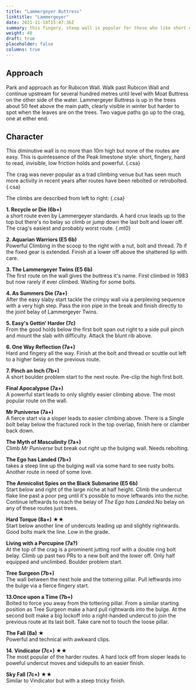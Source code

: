 ```yaml
---
title: "Lammergeyer Buttress"
linktitle: "Lammergeyer"
date: 2021-11-18T15:47:36Z
summary: this fingery, steep wall is popular for those who like short desperates.
weight: 40
draft: true
placeholder: false
columns: true
---
```


## Approach

Park and approach as for Rubicon Wall. Walk past Rubicon Wall and continue upstream for several hundred metres until level with Moat Buttress on the other side of the water. Lammergeyer Buttress is up in the trees about 50 feet above the main path, clearly visible in winter but harder to spot when the leaves are on the trees. Two vague paths go up to the crag, one at either end.

## Character

This diminutive wall is no more than 10m high but none of the routes are easy. This is quintessence of the Peak limestone style: short, fingery, hard to read, invisible, low friction holds and powerful.
{.csa}

The crag was never popular as a trad climbing venue but has seen much more activity in recent years after routes have been rebolted or retrobolted.
{.csa}

The climbs are described from left to right:
{.csa}

**1. Recycle or Die (6b+)**  
a short route even by Lammergeyer standards. A hard crux leads up to the top but there's no belay so climb or jump down the last bolt and lower off. The crag's easiest and probably worst route.
{.mt0}

**2. Aquarian Warriors (E5 6b)**  
Powerful Climbing in the scoop to the right with a nut, bolt and thread. 7b if the fixed gear is extended. Finish at a lower off above the shattered lip with care.


**3. The Lammergeyer Twins (E5 6b)**  
The first route on the wall gives the buttress it's name. First climbed in 1983 but now rarely if ever climbed. Waiting for some bolts.

**4. As Summers Die (7a+)**  
After the easy slaby start tackle the crimpy wall via a perplexing sequence with a very high step. Pass the iron pipe in the break and finish directly to the joint belay of Lammergeyer Twins.

**5. Easy's Gettin' Harder (7c)**  
From the good holds below the first bolt span out right to a side pull pinch and mount the slab with difficulty. Attack the blunt rib above.

**6. One Way Reflection (7a+)**  
Hard and fingery all the way. Finish at the bolt and thread or scuttle out left to a higher belay on the previous route.


**7. Pinch an Inch (7b+)**  
A short boulder problem start to the next route.  Pre-clip the high first bolt.

**Final Apocalypse (7a+)**  
A powerful start leads to only slightly easier climbing above. The most popular route on the wall.

**Mr Puniverse (7a+)**  
A fierce start via a sloper leads to easier climbing above.  There is a Single bolt belay below the fractured rock in the top overlap, finish here or clamber back down.

**The Myth of Masculinity (7a+)**  
Climb *Mr Puniverse* but break out right up the bulging wall. Needs rebolting.

**The Ego has Landed (7b+)**  
takes a steep line up the bulging wall via some hard to see rusty bolts. Another route in need of some love.

**The Amnicolist Spies on the Black Submarine (E5 6b)**  
Start below and right of the large niche at half height. Climb the undercut flake line past a poor peg until it's possible to move leftwards into the niche. Continue leftwards to reach the belay of *The Ego has Landed*.No belay on any of these routes just trees.

**Hard Torque (8a+)** &starf;&starf;  
Start below another line of undercuts leading up and slightly rightwards. Good bolts mark the line. Low in the grade.

**Living with a Porcupine (7a?)**  
At the top of the crag is a prominent jutting roof with a double ring bolt belay. Climb up past two PRs to a new bolt and the lower off.  Only half equipped and unclimbed. Boulder problem start.

**Tree Surgeon (7b+)**  
The wall between the nest hole and the tottering pillar. Pull leftwards into the bulge via a fierce fingery start.


**13.Once upon a Time (7b+)**  
Bolted to force you away from the tottering pillar. From a similar starting position as Tree Surgeon make a hard pull rightwards into the bulge. At the second bolt make a big lockoff into a right-handed undercut to join the previous route at its last bolt. Take care not to touch the loose pillar.

**The Fall (8a)** &starf;  
Powerful and technical with awkward clips.

**14. Vindicator (7c+)**  &starf;&starf;  
The most popular of the harder routes. A hard lock off from sloper leads to poweful undercut moves and sidepulls to an easier finish.

**Sky Fall (7c+)**  &starf;&starf;   
Similar to Vindicator but with a steep tricky finish.